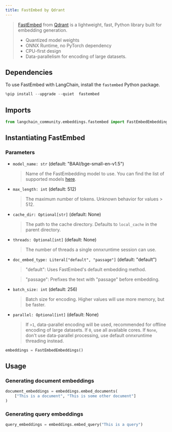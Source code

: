```yaml
---
title: FastEmbed by Qdrant
---
```


>[FastEmbed](https://qdrant.github.io/fastembed/) from [Qdrant](https://qdrant.tech) is a lightweight, fast, Python library built for embedding generation.
>
>- Quantized model weights
>- ONNX Runtime, no PyTorch dependency
>- CPU-first design
>- Data-parallelism for encoding of large datasets.

## Dependencies

To use FastEmbed with LangChain, install the `fastembed` Python package.

```python
%pip install --upgrade --quiet  fastembed
```

## Imports

```python
from langchain_community.embeddings.fastembed import FastEmbedEmbeddings
```

## Instantiating FastEmbed

### Parameters

- `model_name: str` (default: "BAAI/bge-small-en-v1.5")
    > Name of the FastEmbedding model to use. You can find the list of supported models [here](https://qdrant.github.io/fastembed/examples/Supported_Models/).

- `max_length: int` (default: 512)
    > The maximum number of tokens. Unknown behavior for values > 512.

- `cache_dir: Optional[str]` (default: None)
    > The path to the cache directory. Defaults to `local_cache` in the parent directory.

- `threads: Optional[int]` (default: None)
    > The number of threads a single onnxruntime session can use.

- `doc_embed_type: Literal["default", "passage"]` (default: "default")
    > "default": Uses FastEmbed's default embedding method.

    > "passage": Prefixes the text with "passage" before embedding.

- `batch_size: int` (default: 256)
    > Batch size for encoding. Higher values will use more memory, but be faster.

- `parallel: Optional[int]` (default: None)

    > If `>1`, data-parallel encoding will be used, recommended for offline encoding of large datasets.
    > If `0`, use all available cores.
    > If `None`, don't use data-parallel processing, use default onnxruntime threading instead.

```python
embeddings = FastEmbedEmbeddings()
```

## Usage

### Generating document embeddings

```python
document_embeddings = embeddings.embed_documents(
    ["This is a document", "This is some other document"]
)
```

### Generating query embeddings

```python
query_embeddings = embeddings.embed_query("This is a query")
```
